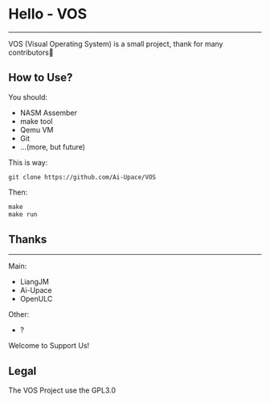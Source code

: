 # Hello - VOS

---

VOS (Visual Operating System) is a small project, thank for many contributors🤝

## How to Use?

You should:
- NASM Assember
- make tool
- Qemu VM
- Git
- ...(more, but future)

This is way:
```git
git clone https://github.com/Ai-Upace/VOS
```
Then:
```Makefile
make
make run
```

## Thanks

---

Main:
- LiangJM
- Ai-Upace
- OpenULC

Other:
- ?

Welcome to Support Us!

## Legal
The VOS Project use the GPL3.0

